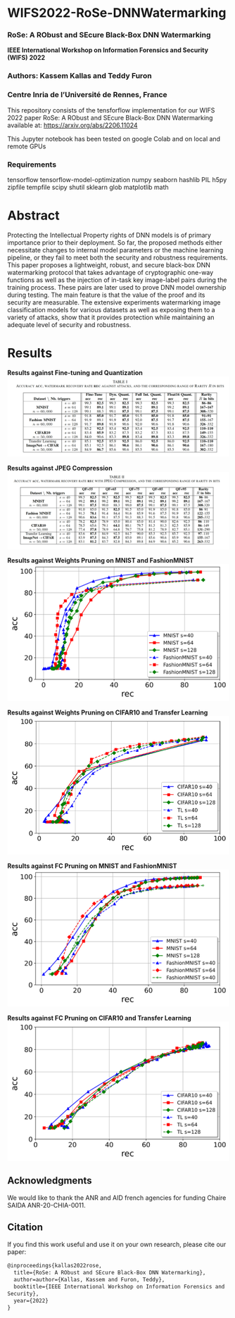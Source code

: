 # WIFS2022-RoSe-DNNWatermarking

### RoSe: A RObust and SEcure Black-Box DNN Watermarking
**IEEE International Workshop on Information Forensics and Security (WIFS) 2022**

### Authors: Kassem Kallas and Teddy Furon

### Centre Inria de l’Université de Rennes, France

This repository consists of the tensforflow implementation for our WIFS 2022 paper RoSe: A RObust and SEcure Black-Box DNN Watermarking available at:
https://arxiv.org/abs/2206.11024

This Jupyter notebook has been tested on google Colab and on local and remote GPUs

### Requirements
tensorflow
tensorflow-model-optimization
numpy
seaborn
hashlib
PIL
h5py
zipfile
tempfile
scipy
shutil
sklearn
glob
matplotlib
math

# Abstract
Protecting the Intellectual Property rights of DNN models is of primary importance prior to their deployment. So far, the proposed methods either necessitate changes to internal model parameters or the machine learning pipeline, or they fail to meet both the security and robustness requirements. This paper proposes a lightweight, robust, and secure black-box DNN watermarking protocol that takes advantage of cryptographic one-way functions as well as the injection of in-task key image-label pairs during the training process. These pairs are later used to prove DNN model ownership during testing. The main feature is that the value of the proof and its security are measurable. The extensive experiments watermarking image classification models for various datasets as well as exposing them to a variety of attacks, show that it provides protection while maintaining an adequate level of security and robustness.

# Results
**Results against Fine-tuning and Quantization**
![alt Results Against Attacks](https://github.com/KassemKallas/WIFS2022-RoSe-DNNWatermarking/blob/main/Table1.png?raw=true)

**Results against JPEG Compression**
![alt Results with JPEG Compression](https://github.com/KassemKallas/WIFS2022-RoSe-DNNWatermarking/blob/main/Table2.png?raw=true)

**Results against Weights Pruning on MNIST and FashionMNIST**
![alt Results with JPEG Compression](https://github.com/KassemKallas/WIFS2022-RoSe-DNNWatermarking/blob/main/pruning_MNIST_FashionMNIST.png?raw=true)

**Results against Weights Pruning on CIFAR10 and Transfer Learning**
![alt Results with JPEG Compression](https://github.com/KassemKallas/WIFS2022-RoSe-DNNWatermarking/blob/main/pruning_CIFAR10_IMAGENET.png?raw=true)

**Results against FC Pruning on MNIST and FashionMNIST**
![alt Results with JPEG Compression](https://github.com/KassemKallas/WIFS2022-RoSe-DNNWatermarking/blob/main/FCpruning_MNIST_FashionMNIST.png?raw=true)

**Results against FC Pruning on CIFAR10 and Transfer Learning**
![alt Results with JPEG Compression](https://github.com/KassemKallas/WIFS2022-RoSe-DNNWatermarking/blob/main/FCpruning_CIFAR10_IMAGENET.png?raw=true)

## Acknowledgments
We would like to thank the ANR and AID french agencies for funding Chaire SAIDA ANR-20-CHIA-0011.

## Citation

If you find this work useful and use it on your own research, please cite our paper:

```
@inproceedings{kallas2022rose,
  title={RoSe: A RObust and SEcure Black-Box DNN Watermarking},
  author=author={Kallas, Kassem and Furon, Teddy},
  booktitle={IEEE International Workshop on Information Forensics and Security},
  year={2022}
}

```
